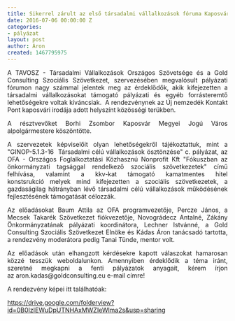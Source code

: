 ```yaml
---
title: Sikerrel zárult az első társadalmi vállalkozások fóruma Kaposváron!
date: 2016-07-06 00:00:00 Z
categories:
- pályázat
layout: post
author: Áron
created: 1467795975
---
```


<p style="text-align: justify;">A TAVOSZ - Társadalmi Vállalkozások Országos Szövetsége és a Gold Consulting Szociális Szövetkezet, szervezésében megvalósult pályázati fórumon nagy számmal jelentek meg&nbsp;az érdeklődők, akik kifejezetten a társadalmi vállalkozásokat támogató pályázati és egyéb forrásteremtő lehetőségekre voltak kíváncsiak. &nbsp;A rendezvénynek az Új nemzedék Kontakt Pont kaposvári irodája adott&nbsp;helyszínt&nbsp;közösségi terükben.</p><p style="text-align: justify;">A résztvevőket Borhi Zsombor Kaposvár Megyei Jogú Város alpolgármestere köszöntötte.</p><p style="text-align: justify;">A szervezetek képviselőit olyan lehetőségekről tájékoztattuk, mint a "GINOP-5.1.3-16 &nbsp;Társadalmi célú vállalkozások ösztönzése" c. pályázat, az OFA - Országos Foglalkoztatási Közhasznú Nonprofit Kft "Fókuszban az önkormányzati tagsággal rendelkező szociális szövetkezetek" című felhívása, valamint a kkv-kat támogató kamatmentes hitel konstsrukció&nbsp;melyek mind&nbsp;kifejezetten a&nbsp;szociális szövetkezetek, a gazdaságilag hátrányban lévő társadalmi célú vállalkozások működésének fejlesztésének támogatását célozzák.</p><p style="text-align: justify;">Az előadásokat Baum Attila az OFA programvezetője, Percze János, a Mecsek Takarék Szövetkezet fiókvezetője, Novográdecz Antalné, Zákány Önkormányzatának pályázati koordinátora, Lechner Istvánné, a Gold Consulting Szociális Szövetkezet Elnöke és Kádas Áron tanácsadó tartotta, a rendezvény moderátora pedig Tanai Tünde, mentor volt.&nbsp;</p><p style="text-align: justify;">Az előadások után elhangzott kérdésekre kapott válaszokat hamarosan közzé tesszük weboldalunkon. Amennyiben érdeklődik a téma iránt, szeretné megkapni a fenti pályázatok&nbsp;anyagait,&nbsp;kérem írjon az&nbsp;aron.kadas@goldconsulting.eu&nbsp;e-mail címre!&nbsp;</p><p style="text-align: justify;">A rendezvény képei itt találhatóak:&nbsp;</p><p style="text-align: justify;"><a href="https://drive.google.com/folderview?id=0B0IzIEWuDpUTNHAxMWZIeWlma2s&amp;usp=sharing">https://drive.google.com/folderview?id=0B0IzIEWuDpUTNHAxMWZIeWlma2s&amp;usp=sharing</a></p>
